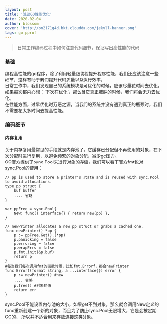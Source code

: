 ```yaml
---
layout: post
title: '浅谈GO性能优化'
date: 2020-02-04
author: blossom
cover: 'http://on2171g4d.bkt.clouddn.com/jekyll-banner.png'
tags: go pprof
---
```


> 日常工作编码过程中如何注意代码细节，保证写出高性能的代码

### 基础
编程高性能的go程序，除了利用轻量级协程提升程序性能，我们还应该注意一些细节，这样有助于我们提升代码质量以及执行效率。
<br>日常工作中，我们发现自己的系统模块是可优化的时候，应该尽量花时间去优化，如果每次都内心想：‘下次在优化’，那么当它真正臃肿的时候，我们将会无力去优化。
<br>在性能方面，过早优化时万恶之源，当我们的系统并没有遇到真正的瓶颈时，我们不需要花太多时间去提高性能。

### 编码细节
#### 内存复用
关于内存复用最常见的手段就是内存池了，它缓存已分配但不再使用的对象，在下次分配时进行复用，以避免频繁的对象分配，减少gc压力。
<br>GO官方提供了sync.Pool来进行对象的存储，我们可以看下官方fmt包对sync.Pool的使用：

    // pp is used to store a printer's state and is reused with sync.Pool to avoid allocations.
    type pp struct {
    	buf buffer
    	.... 省略
    }
    
    var ppFree = sync.Pool{
    	New: func() interface{} { return new(pp) },
    }
    
    // newPrinter allocates a new pp struct or grabs a cached one.
    func newPrinter() *pp {
    	p := ppFree.Get().(*pp)
    	p.panicking = false
    	p.erroring = false
    	p.wrapErrs = false
    	p.fmt.init(&p.buf)
    	return p
    }
    #每当我们每次调用fmt的函数时候，比如fmt.Errorf，都会newPrinter
    func Errorf(format string, a ...interface{}) error {
    	p := newPrinter() #new
        .... 省略
    	p.free() #对象的值
    	return err
    }
    
sync.Pool不能设置内存池的大小，如果get不到对象，那么就会调用New定义的func重新创建一个新的对象，而且为了防止sync.Pool无限增大，它是会被定期GC的，
所以并不适合用来存放连接这类对象。


